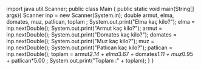 import java.util.Scanner;
public class Main {
        public static void main(String[] args){
                Scanner inp = new Scanner(System.in);
                double armut, elma, domates, muz, patlican, toplam ;
                System.out.print("Elma kaç kilo?");
                elma = inp.nextDouble();
                System.out.print("Armut kaç kilo?");
                armut = inp.nextDouble();
                System.out.print("Domates kaç kilo?");
                domates = inp.nextDouble();
                System.out.print("Muz kaç kilo?");
                muz = inp.nextDouble();
                System.out.print("Patlıcan kaç kilo?");
                patlican = inp.nextDouble();
                toplam = armut*2.14 + elma*3.67 + domates*1.11 + muz*0.95 + patlican*5.00 ;
                System.out.print("Toplam :" + toplam);
        }
}
